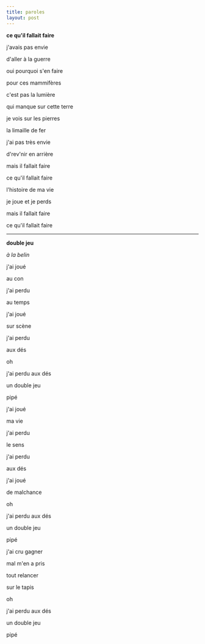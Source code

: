```yaml
---
title: paroles
layout: post
---
```


**ce qu'il fallait faire**

j'avais pas envie

d'aller à la guerre

oui pourquoi s'en faire

pour ces mammifères

c'est pas la lumière 

qui manque sur cette terre

je vois sur les pierres

la limaille de fer

j'ai pas très envie

d'rev'nir en arrière

mais il fallait faire

ce qu'il fallait faire

l'histoire de ma vie

je joue et je perds

mais il fallait faire

ce qu'il fallait faire

---

**double jeu**

*à la belin*

j'ai joué

au con

j'ai perdu

au temps

j'ai joué

sur scène

j'ai perdu

aux dés

oh

j'ai perdu aux dés

un double jeu

pipé

j'ai joué

ma vie

j'ai perdu

le sens

j'ai perdu

aux dés

j'ai joué

de malchance

oh

j'ai perdu aux dés

un double jeu

pipé

j'ai cru gagner

mal m'en a pris

tout relancer

sur le tapis

oh

j'ai perdu aux dés

un double jeu

pipé
